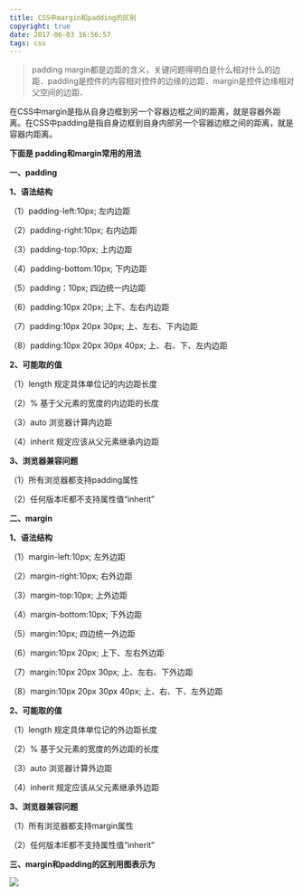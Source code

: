 ```yaml
---
title: CSS中margin和padding的区别
copyright: true
date: 2017-06-03 16:56:57
tags: css
---
```


> padding margin都是边距的含义，关键问题得明白是什么相对什么的边距．padding是控件的内容相对控件的边缘的边距．margin是控件边缘相对父空间的边距．



<!--more-->

在CSS中margin是指从自身边框到另一个容器边框之间的距离，就是容器外距离。在CSS中padding是指自身边框到自身内部另一个容器边框之间的距离，就是容器内距离。

 

**下面是 padding和margin常用的用法**

 

**一、padding**

 

**1、语法结构**

（1）padding-left:10px; 左内边距

（2）padding-right:10px; 右内边距

（3）padding-top:10px; 上内边距

（4）padding-bottom:10px; 下内边距

（5）padding：10px; 四边统一内边距

（6）padding:10px 20px; 上下、左右内边距

（7）padding:10px 20px 30px; 上、左右、下内边距

（8）padding:10px 20px 30px 40px; 上、右、下、左内边距

 

**2、可能取的值**

（1）length  规定具体单位记的内边距长度

（2）%       基于父元素的宽度的内边距的长度

（3）auto    浏览器计算内边距

（4）inherit 规定应该从父元素继承内边距

 

**3、浏览器兼容问题**

（1）所有浏览器都支持padding属性

（2）任何版本IE都不支持属性值“inherit”

 

 

**二、margin**

 

**1、语法结构**

（1）margin-left:10px; 左外边距

（2）margin-right:10px; 右外边距

（3）margin-top:10px; 上外边距

（4）margin-bottom:10px; 下外边距

（5）margin:10px; 四边统一外边距

（6）margin:10px 20px; 上下、左右外边距

（7）margin:10px 20px 30px; 上、左右、下外边距

（8）margin:10px 20px 30px 40px; 上、右、下、左外边距

 

**2、可能取的值**

（1）length  规定具体单位记的外边距长度

（2）%       基于父元素的宽度的外边距的长度

（3）auto    浏览器计算外边距

（4）inherit 规定应该从父元素继承外边距

 

**3、浏览器兼容问题**

（1）所有浏览器都支持margin属性

（2）任何版本IE都不支持属性值“inherit”

 

 

**三、margin和padding的区别用图表示为**

![](https://ws3.sinaimg.cn/large/006tNc79gy1fg84bkuy2tj30d1097gmd.jpg)

